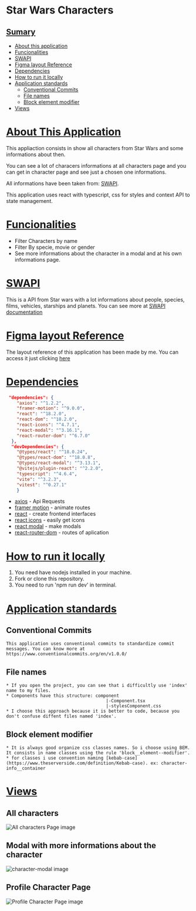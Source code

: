 # Star Wars Characters 

## [Sumary](#sumary) 
* [About this application](#about-this-application)
* [Funcionalities](#funcionalities)
* [SWAPI](#swapi)
* [Figma layout Reference](#figma-layout-reference)
* [Dependencies](#dependencies)
* [How to run it locally](#how-to-run-it-locally)
* [Application standards](#application-standards)
  * [Conventional Commits](#conventional-commits) 
  * [File names](#file-names)
  * [Block element modifier](#block-element-modifier)
* [Views](#views)


# [About This Application](#sumary)

This appliaction consists in show all characters from Star Wars and some informations about then.

You can see a lot of characers informations at all characters page and you can get in character page and see just a chosen one informations. 

All informations have been taken from: [SWAPI](#swapi). 

This application uses react with typescript, css for styles and context API to state management. 



# [Funcionalities](#sumary)
  * Filter Characters by name
  * Filter By specie, movie or gender
  * See more informations about the character in a modal and at his own informations page.


# [SWAPI](#sumary)
  This is a API from Star wars with a lot informations about people, species, films, vehicles, starships and planets.
  You can see more at [SWAPI documentation](https://swapi.dev/documentation)
  


# [Figma layout Reference](#sumary)
  The layout reference of this application has been made by me.
  You can access it just clicking [here](https://www.figma.com/file/CDVndimwKlsLynWiBcZyGF/front-end-impact-test?node-id=7%3A14&t=pID3se3DLVp4mDeS-1)
  

# [Dependencies](#sumary)

```JSON
 "dependencies": {
    "axios": "^1.2.2",
    "framer-motion": "^9.0.0",
    "react": "^18.2.0",
    "react-dom": "^18.2.0",
    "react-icons": "^4.7.1",
    "react-modal": "^3.16.1",
    "react-router-dom": "^6.7.0"
  },
  "devDependencies": {
    "@types/react": "^18.0.24",
    "@types/react-dom": "^18.0.8",
    "@types/react-modal": "^3.13.1",
    "@vitejs/plugin-react": "^2.2.0",
    "typescript": "^4.6.4",
    "vite": "^3.2.3",
    "vitest": "^0.27.1"
    }
 ```
 
 * [axios](https://axios-http.com/ptbr/docs/intro) - Api Requests
 * [framer motion](https://www.framer.com/motion/) - animate routes
 * [react](https://reactjs.org/) - create frontend interfaces
 * [react icons](https://react-icons.github.io/react-icons/) - easily get icons 
 * [react modal](https://reactcommunity.org/react-modal/) - make modals
 * [react-router-dom](https://reactrouter.com/en/main) - routes of aplication
 

# [How to run it locally](#sumary)
1. You need have nodejs installed in your machine.
2. Fork or clone this repository.
3. You need to run 'npm run dev' in terminal.  

# [Application standards](#sumary)
  
  ## Conventional Commits
    This application uses conventional commits to standardize commit messages. You can know more at https://www.conventionalcommits.org/en/v1.0.0/
  ## File names

    * If you open the project, you can see that i difficultly use 'index' name to my files.
    * Components have this structure: component
                                          |-Component.tsx
                                          |-stylesComponent.css
    * I choose this approach because it is better to code, because you don't confuse diffent files named 'index'.
  ## Block element modifier 
    * It is always good organize css classes names. So i choose using BEM. It consists in name classes using the rule 'block__element--modifier'.
    * for classes i use convention naming [kebab-case](https://www.theserverside.com/definition/Kebab-case). ex: character-info__container
  
# [Views](#sumary)

## All characters
![All characters Page image](https://github.com/leonardo-cabral67/Banco-de-talentos/blob/leonardo-cabral-frontend-and-backend/frontend/star-wars-project/src/assets/characters-page.png?raw=true)

## Modal with more informations about the character
![character-modal image](https://github.com/leonardo-cabral67/Banco-de-talentos/blob/leonardo-cabral-frontend-and-backend/frontend/star-wars-project/src/assets/character-modal.png?raw=true)

## Profile Character Page
![Profile Character Page image](https://github.com/leonardo-cabral67/Banco-de-talentos/blob/leonardo-cabral-frontend-and-backend/frontend/star-wars-project/src/assets/chosen-character-page.png?raw=true)
